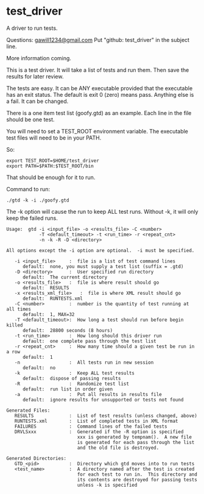 # test_driver
A driver to run tests.

Questions: gawill1234@gmail.com
Put "github: test_driver" in the subject line.

More information coming.

This is a test driver.  It will take a list of tests and run them.  Then save the results for
later review.

The tests are easy.  It can be ANY executable provided that the executable has an exit status.
The default is exit 0 (zero) means pass.  Anything else is a fail.  It can be changed.

There is a one item test list (goofy.gtd) as an example.  Each line in the file should be one test.

You will need to set a TEST_ROOT environment variable.
The executable test files will need to be in your PATH.

So:
```
export TEST_ROOT=$HOME/test_driver
export PATH=$PATH:$TEST_ROOT/bin
```
That should be enough for it to run.

Command to run:
```
./gtd -k -i ./goofy.gtd
```
The -k option will cause the run to keep ALL test runs.  Without -k, it will only keep  the failed
runs.

```
Usage:  gtd -i <input_file> -o <results_file> -C <number>
            -T <default_timeout> -t <run_time> -r <repeat_cnt>
            -n -k -R -D <directory>

All options except the -i option are optional.  -i must be specified.

   -i <input_file>     :  file is a list of test command lines
      default:  none, you must supply a test list (suffix = .gtd)
   -D <directory>      :  User specified run directory
      default:  The current directory
   -o <results_file>   :  file is where result should go
      default:  RESULTS
   -x <results_xml_file>   :  file is where XML result should go
      default:  RUNTESTS.xml
   -C <number>         :  number is the quantity of test running at all times
      default:  1, MAX=32
   -T <default_timeout>:  How long a test should run before begin killed
      default:  28800 seconds (8 hours)
   -t <run_time>       :  How long should this driver run
      default:  one complete pass through the test list
   -r <repeat_cnt>     :  How many time should a given test be run in a row
      default:  1
   -n                  :  All tests run in new session
      default:  no
   -k                  :  Keep ALL test results
      default:  dispose of passing results
   -R                  :  Randomize test list
      default:  run list in order given
   -a                  :  Put all results in results file
      default:  ignore results for unsupported or tests not found

Generated Files:
   RESULTS             :  List of test results (unless changed, above)
   RUNTESTS.xml        :  List of completed tests in XML format
   FAILURES            :  Command lines of the failed tests
   DRVLSxxx            :  Generated if the -R option is specified
                          xxx is generated by tempnam().  A new file
                          is generated for each pass through the list
                          and the old file is destroyed.

Generated Directories:
   GTD_<pid>           :  Directory which gtd moves into to run tests
   <test_name>         :  A directory named after the test is created
                          for each test to run in.  This directory and
                          its contents are destroyed for passing tests
                          unless -k is specified
```
